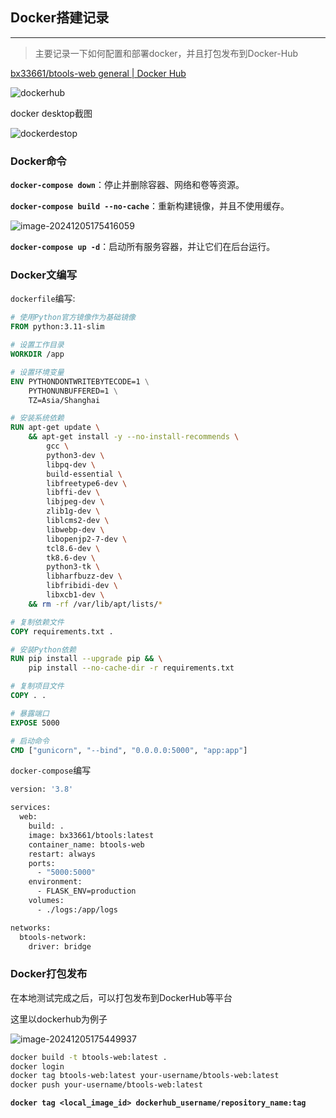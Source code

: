 <meta name="referrer" content="no-referrer">

## Docker搭建记录

---

> 主要记录一下如何配置和部署docker，并且打包发布到Docker-Hub

[bx33661/btools-web general | Docker Hub](https://hub.docker.com/repository/docker/bx33661/btools-web/general)

![dockerhub](https://gitee.com/bx33661/image/raw/master/path/dockerhub.png)

docker desktop截图

![dockerdestop](https://gitee.com/bx33661/image/raw/master/path/dockerdestop.png)

### Docker命令

**`docker-compose down`**：停止并删除容器、网络和卷等资源。

**`docker-compose build --no-cache`**：重新构建镜像，并且不使用缓存。

![image-20241205175416059](https://gitee.com/bx33661/image/raw/master/path/image-20241205175416059.png)

**`docker-compose up -d`**：启动所有服务容器，并让它们在后台运行。



### Docker文编写

`dockerfile`编写:

```dockerfile
# 使用Python官方镜像作为基础镜像
FROM python:3.11-slim

# 设置工作目录
WORKDIR /app

# 设置环境变量
ENV PYTHONDONTWRITEBYTECODE=1 \
    PYTHONUNBUFFERED=1 \
    TZ=Asia/Shanghai

# 安装系统依赖
RUN apt-get update \
    && apt-get install -y --no-install-recommends \
        gcc \
        python3-dev \
        libpq-dev \
        build-essential \
        libfreetype6-dev \
        libffi-dev \
        libjpeg-dev \
        zlib1g-dev \
        liblcms2-dev \
        libwebp-dev \
        libopenjp2-7-dev \
        tcl8.6-dev \
        tk8.6-dev \
        python3-tk \
        libharfbuzz-dev \
        libfribidi-dev \
        libxcb1-dev \
    && rm -rf /var/lib/apt/lists/*

# 复制依赖文件
COPY requirements.txt .

# 安装Python依赖
RUN pip install --upgrade pip && \
    pip install --no-cache-dir -r requirements.txt

# 复制项目文件
COPY . .

# 暴露端口
EXPOSE 5000

# 启动命令
CMD ["gunicorn", "--bind", "0.0.0.0:5000", "app:app"]

```

`docker-compose`编写

```dockerfile
version: '3.8'

services:
  web:
    build: .
    image: bx33661/btools:latest
    container_name: btools-web
    restart: always
    ports:
      - "5000:5000"
    environment:
      - FLASK_ENV=production
    volumes:
      - ./logs:/app/logs

networks:
  btools-network:
    driver: bridge

```



### Docker打包发布

在本地测试完成之后，可以打包发布到DockerHub等平台

这里以dockerhub为例子

![image-20241205175449937](https://gitee.com/bx33661/image/raw/master/path/image-20241205175449937.png)

```bash
docker build -t btools-web:latest .
docker login
docker tag btools-web:latest your-username/btools-web:latest
docker push your-username/btools-web:latest
```

**`docker tag <local_image_id> dockerhub_username/repository_name:tag`**